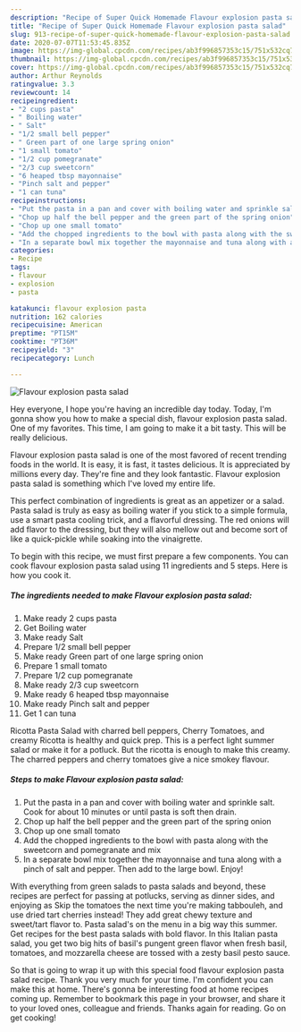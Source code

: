 ```yaml
---
description: "Recipe of Super Quick Homemade Flavour explosion pasta salad"
title: "Recipe of Super Quick Homemade Flavour explosion pasta salad"
slug: 913-recipe-of-super-quick-homemade-flavour-explosion-pasta-salad
date: 2020-07-07T11:53:45.835Z
image: https://img-global.cpcdn.com/recipes/ab3f996857353c15/751x532cq70/flavour-explosion-pasta-salad-recipe-main-photo.jpg
thumbnail: https://img-global.cpcdn.com/recipes/ab3f996857353c15/751x532cq70/flavour-explosion-pasta-salad-recipe-main-photo.jpg
cover: https://img-global.cpcdn.com/recipes/ab3f996857353c15/751x532cq70/flavour-explosion-pasta-salad-recipe-main-photo.jpg
author: Arthur Reynolds
ratingvalue: 3.3
reviewcount: 14
recipeingredient:
- "2 cups pasta"
- " Boiling water"
- " Salt"
- "1/2 small bell pepper"
- " Green part of one large spring onion"
- "1 small tomato"
- "1/2 cup pomegranate"
- "2/3 cup sweetcorn"
- "6 heaped tbsp mayonnaise"
- "Pinch salt and pepper"
- "1 can tuna"
recipeinstructions:
- "Put the pasta in a pan and cover with boiling water and sprinkle salt. Cook for about 10 minutes or until pasta is soft then drain."
- "Chop up half the bell pepper and the green part of the spring onion"
- "Chop up one small tomato"
- "Add the chopped ingredients to the bowl with pasta along with the sweetcorn and pomegranate and mix"
- "In a separate bowl mix together the mayonnaise and tuna along with a pinch of salt and pepper. Then add to the large bowl. Enjoy!"
categories:
- Recipe
tags:
- flavour
- explosion
- pasta

katakunci: flavour explosion pasta 
nutrition: 162 calories
recipecuisine: American
preptime: "PT15M"
cooktime: "PT36M"
recipeyield: "3"
recipecategory: Lunch

---
```



![Flavour explosion pasta salad](https://img-global.cpcdn.com/recipes/ab3f996857353c15/751x532cq70/flavour-explosion-pasta-salad-recipe-main-photo.jpg)

Hey everyone, I hope you're having an incredible day today. Today, I'm gonna show you how to make a special dish, flavour explosion pasta salad. One of my favorites. This time, I am going to make it a bit tasty. This will be really delicious.

Flavour explosion pasta salad is one of the most favored of recent trending foods in the world. It is easy, it is fast, it tastes delicious. It is appreciated by millions every day. They're fine and they look fantastic. Flavour explosion pasta salad is something which I've loved my entire life.

This perfect combination of ingredients is great as an appetizer or a salad. Pasta salad is truly as easy as boiling water if you stick to a simple formula, use a smart pasta cooling trick, and a flavorful dressing. The red onions will add flavor to the dressing, but they will also mellow out and become sort of like a quick-pickle while soaking into the vinaigrette.


To begin with this recipe, we must first prepare a few components. You can cook flavour explosion pasta salad using 11 ingredients and 5 steps. Here is how you cook it.

<!--inarticleads1-->

##### The ingredients needed to make Flavour explosion pasta salad:

1. Make ready 2 cups pasta
1. Get  Boiling water
1. Make ready  Salt
1. Prepare 1/2 small bell pepper
1. Make ready  Green part of one large spring onion
1. Prepare 1 small tomato
1. Prepare 1/2 cup pomegranate
1. Make ready 2/3 cup sweetcorn
1. Make ready 6 heaped tbsp mayonnaise
1. Make ready Pinch salt and pepper
1. Get 1 can tuna


Ricotta Pasta Salad with charred bell peppers, Cherry Tomatoes, and creamy Ricotta is healthy and quick prep. This is a perfect light summer salad or make it for a potluck. But the ricotta is enough to make this creamy. The charred peppers and cherry tomatoes give a nice smokey flavour. 

<!--inarticleads2-->

##### Steps to make Flavour explosion pasta salad:

1. Put the pasta in a pan and cover with boiling water and sprinkle salt. Cook for about 10 minutes or until pasta is soft then drain.
1. Chop up half the bell pepper and the green part of the spring onion
1. Chop up one small tomato
1. Add the chopped ingredients to the bowl with pasta along with the sweetcorn and pomegranate and mix
1. In a separate bowl mix together the mayonnaise and tuna along with a pinch of salt and pepper. Then add to the large bowl. Enjoy!


With everything from green salads to pasta salads and beyond, these recipes are perfect for passing at potlucks, serving as dinner sides, and enjoying as Skip the tomatoes the next time you&#39;re making tabbouleh, and use dried tart cherries instead! They add great chewy texture and sweet/tart flavor to. Pasta salad&#39;s on the menu in a big way this summer. Get recipes for the best pasta salads with bold flavor. In this Italian pasta salad, you get two big hits of basil&#39;s pungent green flavor when fresh basil, tomatoes, and mozzarella cheese are tossed with a zesty basil pesto sauce. 

So that is going to wrap it up with this special food flavour explosion pasta salad recipe. Thank you very much for your time. I'm confident you can make this at home. There's gonna be interesting food at home recipes coming up. Remember to bookmark this page in your browser, and share it to your loved ones, colleague and friends. Thanks again for reading. Go on get cooking!
